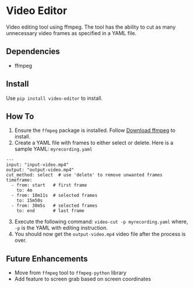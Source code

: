 # Video Editor

Video editing tool using ffmpeg.
The tool has the ability to cut as many unnecessary video frames as specified in a YAML file.

## Dependencies
- ffmpeg

## Install
Use ```pip install video-editor``` to install.

## How To
1. Ensure the `ffmpeg` package is installed. Follow [Download ffmpeg](https://ffmpeg.org/download.html) to install.
2. Create a YAML file with frames to either select or delete. 
Here is a sample YAML: ```myrecording.yaml```
```
---
input: "input-video.mp4"
output: "output-video.mp4"
cut_method: select  # use 'delete' to remove unwanted frames
timeframe:
  - from: start   # first frame
    to: 4m
  - from: 10m11s  # selected frames
    to: 15m50s
  - from: 30m5s   # selected frames
    to: end       # last frame
```
3. Execute the following command:
`video-cut -p myrecording.yaml`
where, `-p` is the YAML with editing instruction.
4. You should now get the `output-video.mp4` video file after the process is over.

## Future Enhancements
- Move from `ffmpeg` tool to `ffmpeg-python` library
- Add feature to screen grab based on screen coordinates 

